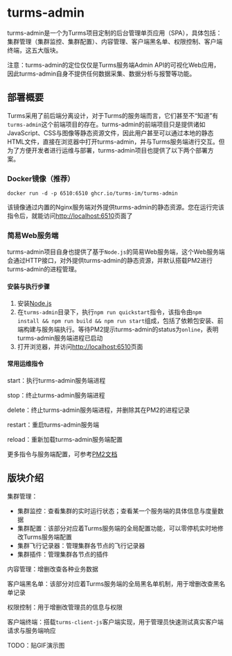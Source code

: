 # turms-admin

turms-admin是一个为Turms项目定制的后台管理单页应用（SPA），具体包括：集群管理（集群监控、集群配置）、内容管理、客户端黑名单、权限控制、客户端终端，这五大版块。

注意：turms-admin的定位仅仅是Turms服务端Admin API的可视化Web应用，因此turms-admin自身不提供任何数据采集、数据分析与报警等功能。

## 部署概要

Turms采用了前后端分离设计，对于Turms的服务端而言，它们甚至不“知道”有`turms-admin`这个前端项目的存在。turms-admin的前端项目只是提供诸如JavaScript、CSS与图像等静态资源文件，因此用户甚至可以通过本地的静态HTML文件，直接在浏览器中打开turms-admin，并与Turms服务端进行交互。但为了方便开发者进行运维与部署，turms-admin项目也提供了以下两个部署方案。

### Docker镜像（推荐）

```shell
docker run -d -p 6510:6510 ghcr.io/turms-im/turms-admin
```

该镜像通过内置的Nginx服务端对外提供turms-admin的静态资源。您在运行完该指令后，就能访问[http://localhost:6510](http://localhost:6510)页面了

### 简易Web服务端

turms-admin项目自身也提供了基于`Node.js`的简易Web服务端，这个Web服务端会通过HTTP接口，对外提供turms-admin的静态资源，并默认搭载PM2进行turms-admin的进程管理。

#### 安装与执行步骤

1. 安装[Node.js](https://nodejs.org/en)
2. 在`turms-admin`目录下，执行`npm run quickstart`指令，该指令由`npm install && npm run build && npm run start`组成，包括了依赖包安装、前端构建与服务端执行。等待PM2提示turms-admin的status为`online`，表明turms-admin服务端进程已启动
3. 打开浏览器，并访问[http://localhost:6510](http://localhost:6510)页面

#### 常用运维指令

start：执行turms-admin服务端进程

stop：终止turms-admin服务端进程

delete：终止turms-admin服务端进程，并删除其在PM2的进程记录

restart：重启turms-admin服务端

reload：重新加载turms-admin服务端配置

更多指令与服务端配置，可参考[PM2文档](https://pm2.keymetrics.io/docs/usage/pm2-doc-single-page)

## 版块介绍

集群管理：

* 集群监控：查看集群的实时运行状态；查看某一个服务端的具体信息与度量数据
* 集群配置：该部分对应着Turms服务端的全局配置功能，可以零停机实时地修改Turms服务端配置
* 集群飞行记录器：管理集群各节点的飞行记录器
* 集群插件：管理集群各节点的插件

内容管理：增删改查各种业务数据

客户端黑名单：该部分对应着Turms服务端的全局黑名单机制，用于增删改查黑名单记录

权限控制：用于增删改管理员的信息与权限

客户端终端：搭载`turms-client-js`客户端实现，用于管理员快速测试真实客户端请求与服务端响应

TODO：贴GIF演示图